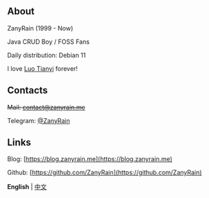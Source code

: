 ## About

ZanyRain (1999 - Now)

Java CRUD Boy / FOSS Fans

Daily distribution: Debian 11

I love [Luo Tianyi](https://en.wikipedia.org/wiki/Luo_Tianyi) forever!

## Contacts

~~Mail: contact@zanyrain.me~~

Telegram: [@ZanyRain](https://t.me/ZanyRain)

## Links

Blog: [https://blog.zanyrain.me](https://blog.zanyrain.me)

Github: [https://github.com/ZanyRain](https://github.com/ZanyRain)

**English** | [中文](zh)
